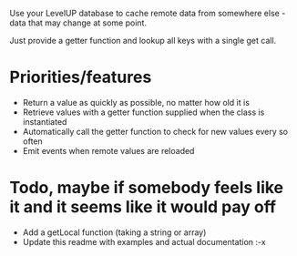 Use your LevelUP database to cache remote data from somewhere else - data that may change at some point.

Just provide a getter function and lookup all keys with a single get call.

# Priorities/features

- Return a value as quickly as possible, no matter how old it is
- Retrieve values with a getter function supplied when the class is instantiated
- Automatically call the getter function to check for new values every so often
- Emit events when remote values are reloaded

# Todo, maybe if somebody feels like it and it seems like it would pay off
- Add a getLocal function (taking a string or array)
- Update this readme with examples and actual documentation :-x
